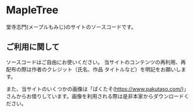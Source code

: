 # MapleTree
堂寺志門(メープルもみじ)のサイトのソースコードです。

## ご利用に関して
 ソースコードはご自由にお使いください。
 当サイトのコンテンツの再利用、再配布の際は作者のクレジット（氏名、作品 タイトルなど）を明記をお願いします。

 また、当サイトのいくつかの画像は「ぱくたそ(https://www.pakutaso.com/)」さんからお借りしています。画像を利用される際は是非本家からダウンロードください。
